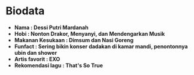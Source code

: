 # Biodata

* **Nama : Dessi Putri Mardanah**
* **Hobi : Nonton Drakor, Menyanyi, dan Mendengarkan Musik**
* **Makanan Kesukaan : Dimsum dan Nasi Goreng**
* **Funfact : Sering bikin konser dadakan di kamar mandi, penontonnya ubin dan shower**
* **Artis favorit : EXO**
* **Rekomendasi lagu : That's So True**

